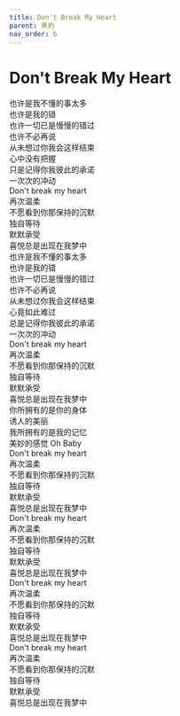 ```yaml
---
title: Don't Break My Heart
parent: 黑豹
nav_order: 6
---
```


# Don't Break My Heart

也许是我不懂的事太多  
也许是我的错  
也许一切已是慢慢的错过  
也许不必再说  
从未想过你我会这样结束  
心中没有把握  
只是记得你我彼此的承诺  
一次次的冲动  
Don't break my heart  
再次温柔  
不愿看到你那保持的沉默  
独自等待  
默默承受  
喜悦总是出现在我梦中  
也许是我不懂的事太多  
也许是我的错  
也许一切已是慢慢的错过  
也许不必再说  
从未想过你我会这样结束  
心竟如此难过  
总是记得你我彼此的承诺  
一次次的冲动  
Don't break my heart  
再次温柔  
不愿看到你那保持的沉默  
独自等待  
默默承受  
喜悦总是出现在我梦中  
你所拥有的是你的身体  
诱人的美丽  
我所拥有的是我的记忆  
美妙的感觉 
Oh Baby  
Don't break my heart  
再次温柔  
不愿看到你那保持的沉默  
独自等待  
默默承受  
喜悦总是出现在我梦中  
Don't break my heart  
再次温柔  
不愿看到你那保持的沉默  
独自等待  
默默承受  
喜悦总是出现在我梦中  
Don't break my heart  
再次温柔  
不愿看到你那保持的沉默  
独自等待  
默默承受  
喜悦总是出现在我梦中  
Don't break my heart  
再次温柔  
不愿看到你那保持的沉默  
独自等待  
默默承受  
喜悦总是出现在我梦中